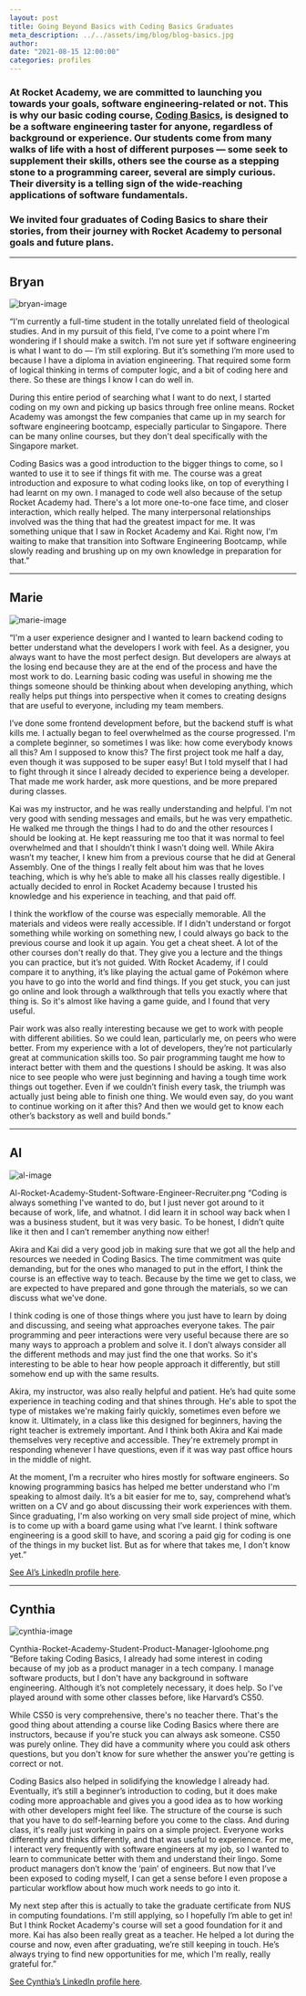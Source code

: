 ```yaml
---
layout: post
title: Going Beyond Basics with Coding Basics Graduates
meta_description: ../../assets/img/blog/blog-basics.jpg
author:
date: "2021-08-15 12:00:00"
categories: profiles
---
```


### At Rocket Academy, we are committed to launching you towards your goals, software engineering-related or not. This is why our basic coding course, [Coding Basics](https://www.rocketacademy.co/courses/basics), is designed to be a software engineering taster for anyone, regardless of background or experience. Our students come from many walks of life with a host of different purposes — some seek to supplement their skills, others see the course as a stepping stone to a programming career, several are simply curious. Their diversity is a telling sign of the wide-reaching applications of software fundamentals.

### We invited four graduates of Coding Basics to share their stories, from their journey with Rocket Academy to personal goals and future plans.

---

## Bryan

![bryan-image](../../assets/img/blog/blog-basics.jpg)

“I'm currently a full-time student in the totally unrelated field of theological studies. And in my pursuit of this field, I've come to a point where I'm wondering if I should make a switch. I’m not sure yet if software engineering is what I want to do — I’m still exploring. But it’s something I’m more used to because I have a diploma in aviation engineering. That required some form of logical thinking in terms of computer logic, and a bit of coding here and there. So these are things I know I can do well in.

During this entire period of searching what I want to do next, I started coding on my own and picking up basics through free online means. Rocket Academy was amongst the few companies that came up in my search for software engineering bootcamp, especially particular to Singapore. There can be many online courses, but they don't deal specifically with the Singapore market.

Coding Basics was a good introduction to the bigger things to come, so I wanted to use it to see if things fit with me. The course was a great introduction and exposure to what coding looks like, on top of everything I had learnt on my own. I managed to code well also because of the setup Rocket Academy had. There's a lot more one-to-one face time, and closer interaction, which really helped. The many interpersonal relationships involved was the thing that had the greatest impact for me. It was something unique that I saw in Rocket Academy and Kai. Right now, I'm waiting to make that transition into Software Engineering Bootcamp, while slowly reading and brushing up on my own knowledge in preparation for that.”

---

## Marie

![marie-image](../../assets/img/blog/blog-marie.jpg)

“I'm a user experience designer and I wanted to learn backend coding to better understand what the developers I work with feel. As a designer, you always want to have the most perfect design. But developers are always at the losing end because they are at the end of the process and have the most work to do. Learning basic coding was useful in showing me the things someone should be thinking about when developing anything, which really helps put things into perspective when it comes to creating designs that are useful to everyone, including my team members.

I’ve done some frontend development before, but the backend stuff is what kills me. I actually began to feel overwhelmed as the course progressed. I'm a complete beginner, so sometimes I was like: how come everybody knows all this? Am I supposed to know this? The first project took me half a day, even though it was supposed to be super easy! But I told myself that I had to fight through it since I already decided to experience being a developer. That made me work harder, ask more questions, and be more prepared during classes.

Kai was my instructor, and he was really understanding and helpful. I'm not very good with sending messages and emails, but he was very empathetic. He walked me through the things I had to do and the other resources I should be looking at. He kept reassuring me too that it was normal to feel overwhelmed and that I shouldn’t think I wasn’t doing well. While Akira wasn’t my teacher, I knew him from a previous course that he did at General Assembly. One of the things I really felt about him was that he loves teaching, which is why he’s able to make all his classes really digestible. I actually decided to enrol in Rocket Academy because I trusted his knowledge and his experience in teaching, and that paid off.

I think the workflow of the course was especially memorable. All the materials and videos were really accessible. If I didn't understand or forgot something while working on something new, I could always go back to the previous course and look it up again. You get a cheat sheet. A lot of the other courses don't really do that. They give you a lecture and the things you can practice, but it’s not guided. With Rocket Academy, if I could compare it to anything, it’s like playing the actual game of Pokémon where you have to go into the world and find things. If you get stuck, you can just go online and look through a walkthrough that tells you exactly where that thing is. So it's almost like having a game guide, and I found that very useful.

Pair work was also really interesting because we get to work with people with different abilities. So we could lean, particularly me, on peers who were better. From my experience with a lot of developers, they’re not particularly great at communication skills too. So pair programming taught me how to interact better with them and the questions I should be asking. It was also nice to see people who were just beginning and having a tough time work things out together. Even if we couldn’t finish every task, the triumph was actually just being able to finish one thing. We would even say, do you want to continue working on it after this? And then we would get to know each other’s backstory as well and build bonds.”

---

## Al

![al-image](../../assets/img/blog/basics-testimonial.jpg)

Al-Rocket-Academy-Student-Software-Engineer-Recruiter.png
“Coding is always something I've wanted to do, but I just never got around to it because of work, life, and whatnot. I did learn it in school way back when I was a business student, but it was very basic. To be honest, I didn’t quite like it then and I can’t remember anything now either!

Akira and Kai did a very good job in making sure that we got all the help and resources we needed in Coding Basics. The time commitment was quite demanding, but for the ones who managed to put in the effort, I think the course is an effective way to teach. Because by the time we get to class, we are expected to have prepared and gone through the materials, so we can discuss what we've done.

I think coding is one of those things where you just have to learn by doing and discussing, and seeing what approaches everyone takes. The pair programming and peer interactions were very useful because there are so many ways to approach a problem and solve it. I don’t always consider all the different methods and may just find the one that works. So it's interesting to be able to hear how people approach it differently, but still somehow end up with the same results.

Akira, my instructor, was also really helpful and patient. He’s had quite some experience in teaching coding and that shines through. He's able to spot the type of mistakes we're making fairly quickly, sometimes even before we know it. Ultimately, in a class like this designed for beginners, having the right teacher is extremely important. And I think both Akira and Kai made themselves very receptive and accessible. They're extremely prompt in responding whenever I have questions, even if it was way past office hours in the middle of night.

At the moment, I’m a recruiter who hires mostly for software engineers. So knowing programming basics has helped me better understand who I'm speaking to almost daily. It’s a bit easier for me to, say, comprehend what’s written on a CV and go about discussing their work experiences with them. Since graduating, I'm also working on very small side project of mine, which is to come up with a board game using what I’ve learnt. I think software engineering is a good skill to have, and scoring a paid gig for coding is one of the things in my bucket list. But as for where that takes me, I don't know yet.”

[See Al’s LinkedIn profile here](https://www.linkedin.com/in/alpoh/).

---

## Cynthia

![cynthia-image](../../assets/img/blog/blog-cynthia.jpg)

Cynthia-Rocket-Academy-Student-Product-Manager-Igloohome.png
“Before taking Coding Basics, I already had some interest in coding because of my job as a product manager in a tech company. I manage software products, but I don't have any background in software engineering. Although it’s not completely necessary, it does help. So I've played around with some other classes before, like Harvard’s CS50.

While CS50 is very comprehensive, there's no teacher there. That's the good thing about attending a course like Coding Basics where there are instructors, because if you're stuck you can always ask someone. CS50 was purely online. They did have a community where you could ask others questions, but you don't know for sure whether the answer you're getting is correct or not.

Coding Basics also helped in solidifying the knowledge I already had. Eventually, it’s still a beginner’s introduction to coding, but it does make coding more approachable and gives you a good idea as to how working with other developers might feel like. The structure of the course is such that you have to do self-learning before you come to the class. And during class, it's really just working in pairs on a simple project. Everyone works differently and thinks differently, and that was useful to experience.
For me, I interact very frequently with software engineers at my job, so I wanted to learn to communicate better with them and understand their lingo. Some product managers don’t know the ‘pain’ of engineers. But now that I’ve been exposed to coding myself, I can get a sense before I even propose a particular workflow about how much work needs to go into it.

My next step after this is actually to take the graduate certificate from NUS in computing foundations. I'm still applying, so I hopefully I’m able to get in! But I think Rocket Academy's course will set a good foundation for it and more. Kai has also been really great as a teacher. He helped a lot during the course and now, even after graduating, we’re still keeping in touch. He’s always trying to find new opportunities for me, which I'm really, really grateful for.”

[See Cynthia’s LinkedIn profile here](https://www.linkedin.com/in/cynthiachuaxy/).
